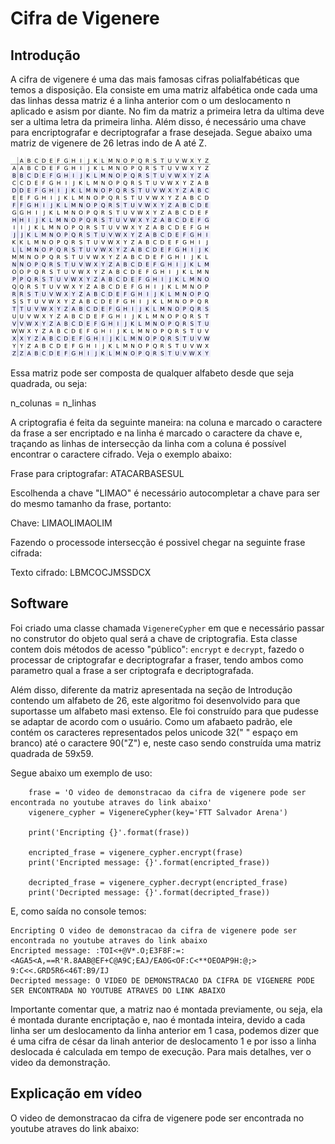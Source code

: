# Cifra de Vigenere

## Introdução

A cifra de vigenere é uma das mais famosas cifras polialfabéticas que temos a disposição. Ela consiste em uma matriz alfabética onde cada uma das linhas dessa matriz é a linha anterior com o um deslocamento n aplicado e asism por diante. No fim da matriz a primeira letra da ultima deve ser a ultima letra da primeira linha. Além disso, é necessário uma chave para encriptografar e decriptografar a frase desejada. Segue abaixo uma matriz de vigenere de 26 letras indo de A até Z.

![Matriz de vigenere](matriz.png)

Essa matriz pode ser composta de qualquer alfabeto desde que seja quadrada, ou seja:

n_colunas = n_linhas

A criptografia é feita da seguinte maneira: na coluna e marcado o caractere da frase a ser encriptado e na linha é marcado o caractere da chave e, traçando as linhas de intersecção da linha com a coluna é possível encontrar o caractere cifrado. Veja o exemplo abaixo:

Frase para criptografar: ATACARBASESUL 

Escolhenda a chave "LIMAO" é necessário autocompletar a chave para ser do mesmo tamanho da frase, portanto:

Chave: LIMAOLIMAOLIM

Fazendo o processode intersecção é possivel chegar na seguinte frase cifrada:

Texto cifrado: 	LBMCOCJMSSDCX

## Software

Foi criado uma classe chamada `VigenereCypher` em que e necessário passar no construtor do objeto qual será a chave de criptografia. Esta classe contem dois métodos de acesso "público": `encrypt` e `decrypt`, fazedo o processar de criptografar e decriptografar a fraser, tendo ambos como parametro qual a frase a ser criptografa e decriptografada.

Além disso, diferente da matriz apresentada na seção de Introdução contendo um alfabeto de 26, este algoritmo foi desenvolvido para que suportasse um alfabeto masi extenso. Ele foi construído para que pudesse se adaptar de acordo com o usuário. Como um afabaeto padrão, ele contém os caracteres representados pelos unicode 32(" " espaço em branco) até o caractere 90("Z") e, neste caso sendo construída uma matriz quadrada de 59x59.

Segue abaixo um exemplo de uso:
```
    frase = 'O video de demonstracao da cifra de vigenere pode ser encontrada no youtube atraves do link abaixo'
    vigenere_cypher = VigenereCypher(key='FTT Salvador Arena')

    print('Encripting {}'.format(frase))

    encripted_frase = vigenere_cypher.encrypt(frase)
    print('Encripted message: {}'.format(encripted_frase))

    decripted_frase = vigenere_cypher.decrypt(encripted_frase)
    print('Decripted message: {}'.format(decripted_frase))
```

E, como saída no console temos:

```
Encripting O video de demonstracao da cifra de vigenere pode ser encontrada no youtube atraves do link abaixo
Encripted message: :TOI<+@V*.O;E3F8F:=:<AGA5<A,==R'R.8AAB@EF+C@A9C;EAJ/EA0G<OF:C<**OEOAP9H:@;> 9:C<<.GRD5R6<46T:B9/IJ
Decripted message: O VIDEO DE DEMONSTRACAO DA CIFRA DE VIGENERE PODE SER ENCONTRADA NO YOUTUBE ATRAVES DO LINK ABAIXO
```

Importante comentar que, a matriz nao é montada previamente, ou seja, ela é montada durante encriptação e, nao é montada inteira, devido a cada linha ser um deslocamento da linha anterior em 1 casa, podemos dizer que é uma cifra de césar da linah anterior de deslocamento 1 e por isso a linha deslocada é calculada em tempo de execução. Para mais detalhes, ver o video da demonstração.

## Explicação em vídeo

O video de demonstracao da cifra de vigenere pode ser encontrada no youtube atraves do link abaixo: 